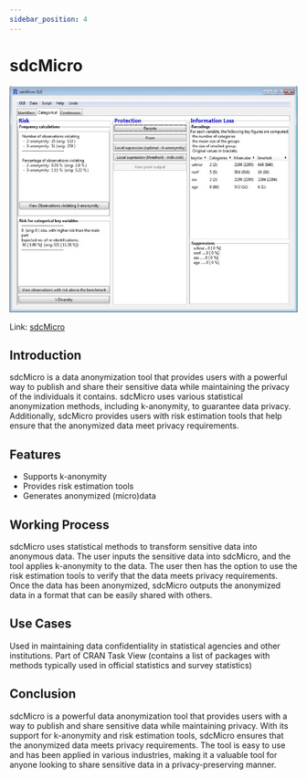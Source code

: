 ```yaml
---
sidebar_position: 4
---
```


# sdcMicro

![](../tools/img/sdc-micro.png)

Link: [sdcMicro](https://cran.r-project.org/package=sdcMicro)

## Introduction

sdcMicro is a data anonymization tool that provides users with a powerful way to publish and share their sensitive data while maintaining the privacy of the individuals it contains. sdcMicro uses various statistical anonymization methods, including k-anonymity, to guarantee data privacy. Additionally, sdcMicro provides users with risk estimation tools that help ensure that the anonymized data meet privacy requirements.

## Features

- Supports k-anonymity
- Provides risk estimation tools
- Generates anonymized (micro)data

## Working Process

sdcMicro uses statistical methods to transform sensitive data into anonymous data. The user inputs the sensitive data into sdcMicro, and the tool applies k-anonymity to the data. The user then has the option to use the risk estimation tools to verify that the data meets privacy requirements. Once the data has been anonymized, sdcMicro outputs the anonymized data in a format that can be easily shared with others.

## Use Cases

Used in maintaining data confidentiality in statistical agencies and other institutions.
Part of CRAN Task View (contains a list of packages with methods typically used in official statistics and survey statistics)

## Conclusion

sdcMicro is a powerful data anonymization tool that provides users with a way to publish and share sensitive data while maintaining privacy. With its support for k-anonymity and risk estimation tools, sdcMicro ensures that the anonymized data meets privacy requirements. The tool is easy to use and has been applied in various industries, making it a valuable tool for anyone looking to share sensitive data in a privacy-preserving manner.
